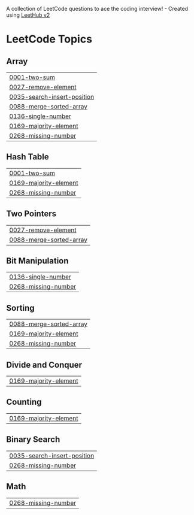 A collection of LeetCode questions to ace the coding interview! - Created using [LeetHub v2](https://github.com/arunbhardwaj/LeetHub-2.0)
<!---LeetCode Topics Start-->
# LeetCode Topics
## Array
|  |
| ------- |
| [0001-two-sum](https://github.com/prateeksharma0112/LeetCode-Submissions/tree/master/0001-two-sum) |
| [0027-remove-element](https://github.com/prateeksharma0112/LeetCode-Submissions/tree/master/0027-remove-element) |
| [0035-search-insert-position](https://github.com/prateeksharma0112/LeetCode-Submissions/tree/master/0035-search-insert-position) |
| [0088-merge-sorted-array](https://github.com/prateeksharma0112/LeetCode-Submissions/tree/master/0088-merge-sorted-array) |
| [0136-single-number](https://github.com/prateeksharma0112/LeetCode-Submissions/tree/master/0136-single-number) |
| [0169-majority-element](https://github.com/prateeksharma0112/LeetCode-Submissions/tree/master/0169-majority-element) |
| [0268-missing-number](https://github.com/prateeksharma0112/LeetCode-Submissions/tree/master/0268-missing-number) |
## Hash Table
|  |
| ------- |
| [0001-two-sum](https://github.com/prateeksharma0112/LeetCode-Submissions/tree/master/0001-two-sum) |
| [0169-majority-element](https://github.com/prateeksharma0112/LeetCode-Submissions/tree/master/0169-majority-element) |
| [0268-missing-number](https://github.com/prateeksharma0112/LeetCode-Submissions/tree/master/0268-missing-number) |
## Two Pointers
|  |
| ------- |
| [0027-remove-element](https://github.com/prateeksharma0112/LeetCode-Submissions/tree/master/0027-remove-element) |
| [0088-merge-sorted-array](https://github.com/prateeksharma0112/LeetCode-Submissions/tree/master/0088-merge-sorted-array) |
## Bit Manipulation
|  |
| ------- |
| [0136-single-number](https://github.com/prateeksharma0112/LeetCode-Submissions/tree/master/0136-single-number) |
| [0268-missing-number](https://github.com/prateeksharma0112/LeetCode-Submissions/tree/master/0268-missing-number) |
## Sorting
|  |
| ------- |
| [0088-merge-sorted-array](https://github.com/prateeksharma0112/LeetCode-Submissions/tree/master/0088-merge-sorted-array) |
| [0169-majority-element](https://github.com/prateeksharma0112/LeetCode-Submissions/tree/master/0169-majority-element) |
| [0268-missing-number](https://github.com/prateeksharma0112/LeetCode-Submissions/tree/master/0268-missing-number) |
## Divide and Conquer
|  |
| ------- |
| [0169-majority-element](https://github.com/prateeksharma0112/LeetCode-Submissions/tree/master/0169-majority-element) |
## Counting
|  |
| ------- |
| [0169-majority-element](https://github.com/prateeksharma0112/LeetCode-Submissions/tree/master/0169-majority-element) |
## Binary Search
|  |
| ------- |
| [0035-search-insert-position](https://github.com/prateeksharma0112/LeetCode-Submissions/tree/master/0035-search-insert-position) |
| [0268-missing-number](https://github.com/prateeksharma0112/LeetCode-Submissions/tree/master/0268-missing-number) |
## Math
|  |
| ------- |
| [0268-missing-number](https://github.com/prateeksharma0112/LeetCode-Submissions/tree/master/0268-missing-number) |
<!---LeetCode Topics End-->
